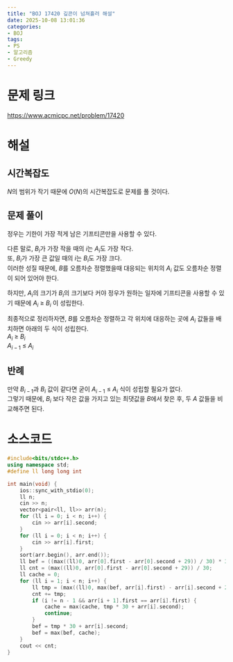 ```yaml
---
title: "BOJ 17420 깊콘이 넘쳐흘러 해설"
date: 2025-10-08 13:01:36
categories:
- BOJ
tags:
- PS
- 알고리즘
- Greedy
---
```

# 문제 링크
https://www.acmicpc.net/problem/17420

# 해설
## 시간복잡도
$N$의 범위가 작기 때문에 $O(N)$의 시간복잡도로 문제를 풀 것이다.

## 문제 풀이
정우는 기한이 가장 적게 남은 기프티콘만을 사용할 수 있다.

다른 말로, $B_i$가 가장 작을 때의 $i$는 $A_i$도 가장 작다.
\
또, $B_i$가 가장 큰 값일 때의 $i$는 $B_i$도 가장 크다.
\
이러한 성질 때문에, $B$를 오름차순 정렬했을때 대응되는 위치의 $A_i$ 
값도 오름차순 정렬이 되어 있어야 한다.

하지만, $A_i$의 크기가 $B_i$의 크기보다 커야 정우가 원하는 일자에 기프티콘을
사용할 수 있기 때문에 $A_i$ ≥ $B_i$ 이 성립한다.

최종적으로 정리하자면, $B$를 오름차순 정렬하고 각 위치에 대응하는 곳에 $A_i$ 값들을 배치하면
아래의 두 식이 성립한다.
\
$A_i$ ≥ $B_i$
\
$A_{i - 1}$ ≤ $A_i$

## 반례
만약 $B_{i - 1}$과 $B_i$ 값이 같다면 굳이 $A_{i - 1}$ ≤ $A_i$ 식이 성립할 필요가 없다.
\
그렇기 때문에, $B_i$ 보다 작은 값을 가지고 있는 최댓값을 $B$에서 찾은 후, 두 $A$ 값들을 비교해주면 된다.

# 소스코드
``` c++
#include<bits/stdc++.h>
using namespace std;
#define ll long long int

int main(void) {
    ios::sync_with_stdio(0);
    ll n;
    cin >> n;
    vector<pair<ll, ll>> arr(n);
    for (ll i = 0; i < n; i++) {
        cin >> arr[i].second;
    }
    for (ll i = 0; i < n; i++) {
        cin >> arr[i].first;
    }
    sort(arr.begin(), arr.end());
    ll bef = ((max((ll)0, arr[0].first - arr[0].second + 29)) / 30) * 30 + arr[0].second;
    ll cnt = (max((ll)0, arr[0].first - arr[0].second + 29)) / 30;
    ll cache = 0;
    for (ll i = 1; i < n; i++) {
        ll tmp = (max((ll)0, max(bef, arr[i].first) - arr[i].second + 29)) / 30;
        cnt += tmp;
        if (i != n - 1 && arr[i + 1].first == arr[i].first) {
            cache = max(cache, tmp * 30 + arr[i].second);
            continue;
        }
        bef = tmp * 30 + arr[i].second;
        bef = max(bef, cache);
    }
    cout << cnt;
}
```
